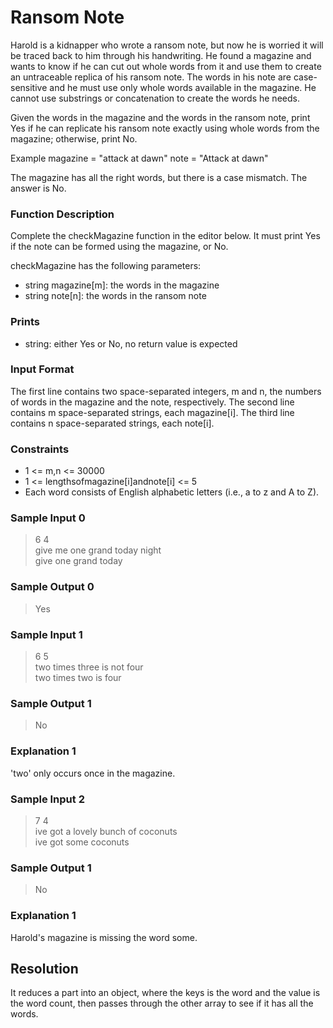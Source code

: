 # Ransom Note

Harold is a kidnapper who wrote a ransom note, but now he is worried it will be traced back to him through his handwriting. He found a magazine and wants to know if he can cut out whole words from it and use them to create an untraceable replica of his ransom note. The words in his note are case-sensitive and he must use only whole words available in the magazine. He cannot use substrings or concatenation to create the words he needs.

Given the words in the magazine and the words in the ransom note, print Yes if he can replicate his ransom note exactly using whole words from the magazine; otherwise, print No.

Example
magazine = "attack at dawn" note = "Attack at dawn"

The magazine has all the right words, but there is a case mismatch. The answer is No.
 
### Function Description

Complete the checkMagazine function in the editor below. It must print Yes if the note can be formed using the magazine, or No.

checkMagazine has the following parameters:

* string magazine[m]: the words in the magazine
* string note[n]: the words in the ransom note

### Prints

* string: either Yes or No, no return value is expected

### Input Format

The first line contains two space-separated integers, m and n, the numbers of words in the magazine and the note, respectively.
The second line contains m space-separated strings, each magazine[i].
The third line contains n space-separated strings, each note[i].

### Constraints

* 1 <= m,n <= 30000
* 1 <= lengthsofmagazine[i]andnote[i] <= 5
* Each word consists of English alphabetic letters (i.e., a to z and A to Z).

### Sample Input 0

> 6 4 <br>
  give me one grand today night <br>
  give one grand today

### Sample Output 0

> Yes

### Sample Input 1

> 6 5 <br>
  two times three is not four<br>
  two times two is four

### Sample Output 1

> No

### Explanation 1

'two' only occurs once in the magazine.

### Sample Input 2

> 7 4 <br>
  ive got a lovely bunch of coconuts<br>
  ive got some coconuts

### Sample Output 1

> No

### Explanation 1

Harold's magazine is missing the word some.


## Resolution

It reduces a part into an object, where the keys is the word and the value is the word count, then passes through the other array to see if it has all the words.